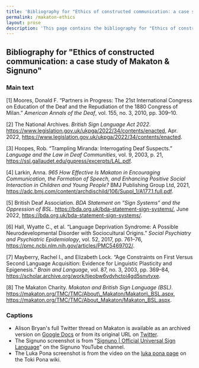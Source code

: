 ```yaml
---
title: 'Bibliography for "Ethics of constructed communication: a case study of Makaton & Signuno"'
permalink: /makaton-ethics
layout: prose
description: 'This page contains the bibliography for "Ethics of constructed communication: a case study of Makaton & Signuno" in issue 2 of the SCC Zine.'
---
```

## Bibliography for "Ethics of constructed communication: a case study of Makaton & Signuno"

### Main text
[1] Moores, Donald F. “Partners in Progress: The 21st International Congress
on Education of the Deaf and the Repudiation of the 1880 Congress of
Milan.” *American Annals of the Deaf*, vol. 155, no. 3, 2010, pp.
309–10.

[2] The National Archives. *British Sign Language Act 2022*.
https://www.legislation.gov.uk/ukpga/2022/34/contents/enacted, Apr.
2022, <https://www.legislation.gov.uk/ukpga/2022/34/contents/enacted>.

[3] Hoopes, Rob. “Trampling Miranda: Interrogating Deaf Suspects.” *Language
and the Law in Deaf Communities*, vol. 9, 2003, p. 21,
<https://ssl.gallaudet.edu/gupress/excerpts/LAL.pdf>.

[4] Larkin, Anna. *965 How Effective Is Makaton in Encouraging
Communication, the Formation of Speech, and Enhancing Positive Social
Interaction in Children and Young People?* BMJ Publishing Group Ltd,
2021,
<https://adc.bmj.com/content/archdischild/106/Suppl_1/A177.1.full.pdf>.

[5] British Deaf Association. *BDA Statement on “Sign Systems” and the
Oppression of BSL*. https://bda.org.uk/bda-statement-sign-systems/, June
2022, <https://bda.org.uk/bda-statement-sign-systems/>.

[6] Hall, Wyatte C., et al. “Language Deprivation Syndrome: A Possible
Neurodevelopmental Disorder with Sociocultural Origins.” *Social
Psychiatry and Psychiatric Epidemiology*, vol. 52, 2017, pp. 761–76,
<https://pmc.ncbi.nlm.nih.gov/articles/PMC5469702/>.


[7] Mayberry, Rachel I., and Elizabeth Lock. “Age Constraints on First
Versus Second Language Acquisition: Evidence for Linguistic Plasticity
and Epigenesis.” *Brain and Language*, vol. 87, no. 3, 2003, pp. 369–84,
<https://scholar.archive.org/work/tjeobw6vdvhctoi4gd5snvtvxe>.

[8] The Makaton Charity. *Makaton and British Sign Language (BSL)*.
https://makaton.org/TMC/TMC/About\_Makaton/Makaton\_BSL.aspx,
<https://makaton.org/TMC/TMC/About_Makaton/Makaton_BSL.aspx>.

### Captions
* Alison Bryan's full Twitter thread on Makaton is available as an archived version on [Google Docs](https://docs.google.com/document/d/14MGO1zlmYBluNTV1YPR600gq7hGyqbjZbzsLrTKBma8) or from its original URL on [Twitter](https://twitter.com/deaf/status/1488528969427263491).
* The Signuno screenshot is from "[Signuno \| Official Universal Sign Language](https://www.youtube.com/watch?v=CMUr5HsVB0s)" on the Signuno YouTube channel.
* The Luka Pona screenshot is from the video on the [luka pona page](https://sona.pona.la/wiki/luka_pona) on the Toki Pona wiki.
